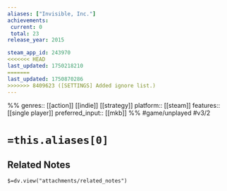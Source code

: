 ```yaml
---
aliases: ["Invisible, Inc."]
achievements:
 current: 0
 total: 23
release_year: 2015

steam_app_id: 243970
<<<<<<< HEAD
last_updated: 1750218210
=======
last_updated: 1750870286
>>>>>>> 8409623 ([SETTINGS] Added ignore list.)
---
```

%%
genres:: [[action]] [[indie]] [[strategy]]
platform:: [[steam]]
features:: [[single player]]
preferred_input:: [[mkb]]
%%
#game/unplayed
#v3/2

# `=this.aliases[0]`
## Related Notes
`$=dv.view("attachments/related_notes")`
